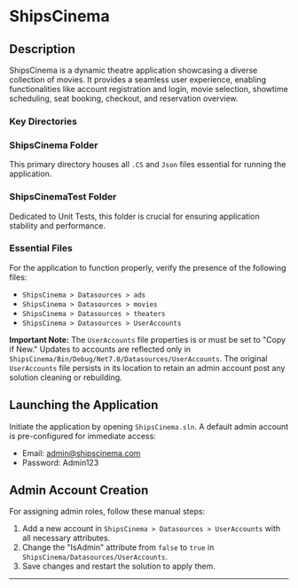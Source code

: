 # ShipsCinema

## Description
ShipsCinema is a dynamic theatre application showcasing a diverse collection of movies. It provides a seamless user experience, enabling functionalities like account registration and login, movie selection, showtime scheduling, seat booking, checkout, and reservation overview.

### Key Directories ###

### ShipsCinema Folder
This primary directory houses all `.CS` and `Json` files essential for running the application.

### ShipsCinemaTest Folder
Dedicated to Unit Tests, this folder is crucial for ensuring application stability and performance.

### Essential Files
For the application to function properly, verify the presence of the following files:
- `ShipsCinema > Datasources > ads`
- `ShipsCinema > Datasources > movies`
- `ShipsCinema > Datasources > theaters`
- `ShipsCinema > Datasources > UserAccounts`

**Important Note:** The `UserAccounts` file properties is or must be set to "Copy if New." Updates to accounts are reflected only in `ShipsCinema/Bin/Debug/Net7.0/Datasources/UserAccounts`. The original `UserAccounts` file persists in its location to retain an admin account post any solution cleaning or rebuilding.

## Launching the Application
Initiate the application by opening `ShipsCinema.sln`. A default admin account is pre-configured for immediate access:
- Email: admin@shipscinema.com
- Password: Admin123

## Admin Account Creation
For assigning admin roles, follow these manual steps:
1. Add a new account in `ShipsCinema > Datasources > UserAccounts` with all necessary attributes.
2. Change the "IsAdmin" attribute from `false` to `true` in `ShipsCinema/Datasources/UserAccounts`.
3. Save changes and restart the solution to apply them.

----
